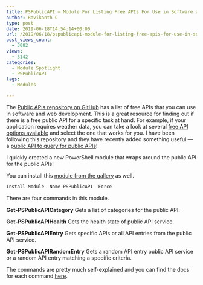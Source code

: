 ```yaml
---
title: PSPublicAPI – Module For Listing Free APIs For Use in Software and Web Development
author: Ravikanth C
type: post
date: 2019-06-18T14:54:14+00:00
url: /2019/06/18/pspublicapi-module-for-listing-free-apis-for-use-in-software-and-web-development/
post_views_count:
  - 3082
views:
  - 3142
categories:
  - Module Spotlight
  - PSPublicAPI
tags:
  - Modules

---
```

The [Public APIs repository on GitHub](https://github.com/public-apis/public-apis) has a list of free APIs that you can use in software and web development. This is a great resource for finding out if there is a free public API for a specific task at hand. For example, if your application requires weather data, you can take a look at several [free API options available](https://github.com/public-apis/public-apis#weather) and select the one that works for you. I have been following this repository and they have recently added something useful &#8212; a [public API to query for public APIs](https://api.publicapis.org/)! 

I quickly created a new PowerShell module that wraps around the public API for the public APIs!

You can install this [module from the gallery](https://www.powershellgallery.com/packages/PSPublicAPI/)  as well.

```powershell
Install-Module -Name PSPublicAPI -Force
```

There are four commands in this module.

**Get-PSPublicAPICategory** Gets a list of categories for the public API.

**Get-PSPublicAPIHealth** Gets the health state of public API service.

**Get-PSPublicAPIEntry** Gets specific APIs or all API entries from the public API service.

**Get-PSPublicAPIRandomEntry** Gets a random API entry public API service or a random API entry matching a specific criteria.

The commands are pretty much self-explained and you can find the docs for each command [here](https://github.com/rchaganti/PSPublicAPI/tree/master/docs).